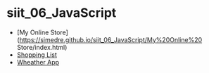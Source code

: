 # siit_06_JavaScript

- [My Online Store](https://simedre.github.io/siit_06_JavaScript/My%20Online%20 Store/index.html)
- [Shopping List](https://simedre.github.io/siit_06_JavaScript/Shopping_List/index.html)
- [Wheather App](https://simedre.github.io/siit_06_JavaScript/wheather_app/index.html)
